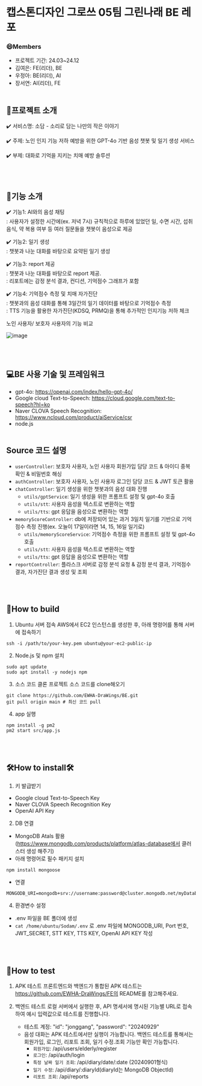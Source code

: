 # 캡스톤디자인 그로쓰 05팀 그린나래 BE 레포

### 😄Members
- 프로젝트 기간: 24.03~24.12
- 김여은: FE(리더), BE
- 우정아: BE(리더), AI
- 장서연: AI(리더), FE
<br><br>

## 📂프로젝트 소개
✔️ 서비스명: 소담 - 소리로 담는 나만의 작은 이야기

✔️ 주제: 노인 인지 기능 저하 예방을 위한 GPT-4o 기반 음성 챗봇 및 일기 생성 서비스

✔️ 부제: 대화로 기억을 지키는 치매 예방 솔루션

<br><br>

## 📂기능 소개
✔️ 기능1: AI와의 음성 채팅<br>
: 사용자가 설정한 시간에(ex. 저녁 7시) 규칙적으로 하루에 있었던 일, 수면 시간, 섭취 음식, 약 복용 여부 등 여러 질문들을 챗봇이 음성으로 제공

✔️ 기능2: 일기 생성<br>
: 챗봇과 나눈 대화를 바탕으로 요약된 일기 생성

✔️ 기능3: report 제공<br>
: 챗봇과 나눈 대화를 바탕으로 report 제공.<br>
: 리포트에는 감정 분석 결과, 컨디션, 기억점수 그래프가 포함<br>

✔️ 기능4: 기억점수 측정 및 치매 자가진단<br>
: 챗봇과의 음성 대화를 통해 3일간의 일기 데이터를 바탕으로 기억점수 측정<br>
: TTS 기능을 활용한 자가진단(KDSQ, PRMQ)을 통해 추가적인 인지기능 저하 체크<br>


노인 사용자/ 보호자 사용자의 기능 비교<br>

![image](https://github.com/user-attachments/assets/040638f8-0479-4595-9aad-38cc014b6a94)

<br><br>

## 💻BE 사용 기술 및 프레임워크
- gpt-4o: https://openai.com/index/hello-gpt-4o/
- Google cloud Text-to-Speech: https://cloud.google.com/text-to-speech?hl=ko
- Naver CLOVA Speech Recognition: https://www.ncloud.com/product/aiService/csr
- node.js
<br><br>

## Source 코드 설명
- ```userController```: 보호자 사용자, 노인 사용자 회원가입 담당 코드 & 아이디 중복 확인 & 비밀번호 해싱
- ```authController```: 보호자 사용자, 노인 사용자 로그인 담당 코드 & JWT 토큰 활용
- ```chatController```: 일기 생성을 위한 챗봇과의 음성 대화 진행
  - ```utils/gptService```: 일기 생성을 위한 프롬프트 설정 및 gpt-4o 호출
  - ```utils/stt```: 사용자 음성을 텍스트로 변환하는 역할
  - ```utils/tts```: gpt 응답을 음성으로 변환하는 역할
- ```memoryScoreController```: db에 저장되어 있는 과거 3일치 일기를 기반으로 기억점수 측정 진행(ex. 오늘이 17일이라면 14, 15, 16일 일기로)
  - ```utils/memoryScoreService```: 기억점수 측정을 위한 프롬프트 설정 및 gpt-4o 호출
  - ```utils/stt```: 사용자 음성을 텍스트로 변환하는 역할
  - ```utils/tts```: gpt 응답을 음성으로 변환하는 역할
- ```reportController```: 플라스크 서버로 감정 분석 요청 & 감정 분석 결과, 기억점수 결과, 자가진단 결과 생성 및 조회

<br><br>

## 🔨How to build
1. Ubuntu 서버 접속
AWS에서 EC2 인스턴스를 생성한 후, 아래 명령어를 통해 서버에 접속하기

```
ssh -i /path/to/your-key.pem ubuntu@your-ec2-public-ip
```

2. Node.js 및 npm 설치
   
```
sudo apt update
sudo apt install -y nodejs npm  
```

3. 소스 코드 클론
프로젝트 소스 코드를 clone해오기
```
git clone https://github.com/EWHA-DraWings/BE.git
git pull origin main # 최신 코드 pull
```

4. app 실행
```
npm install -g pm2
pm2 start src/app.js
```

<br><br>
## 🛠️How to install🛠
1. 키 발급받기
- Google cloud Text-to-Speech Key
- Naver CLOVA Speech Recognition Key
- OpenAI API Key

2. DB 연결
- MongoDB Atals 활용(https://www.mongodb.com/products/platform/atlas-database에서 클러스터 생성 해주기)
- 아래 명령어로 필수 패키지 설치
```
npm install mongoose 
```
- 연결
```
MONGODB_URI=mongodb+srv://username:password@cluster.mongodb.net/myDatabase
```
   
4. 환경변수 설정
- .env 파일을 BE 폴더에 생성
- ```cat /home/ubuntu/Sodam/.env``` 로  .env 파일에 MONGODB_URI, Port 번호, JWT_SECRET, STT KEY, TTS KEY, OpenAI API KEY 작성

<br><br>
## 📜How to test
1. APK 테스트
   프론트엔드와 백엔드가 통합된 APK 테스트는 https://github.com/EWHA-DraWings/FE의 README를 참고해주세요.

2. 백엔드 테스트
   로컬 서버에서 실행한 후, API 명세서에 명시된 기능별 URL로 접속하여 예시 입력값으로 테스트를 진행합니다.
   - 테스트 계정: "id": "jonggang", "password": "20240929"
   - 음성 대화는 APK 테스트에서만 실행이 가능합니다. 백엔드 테스트를 통해서는 회원가입, 로그인, 리포트 조회, 일기 수정.조회 기능만 확인 가능합니다.
     -  ```회원가입```: /api/users/elderly/register
     - ```로그인```: /api/auth/login
     - ```특정 날짜 일기 조회```: /api/diary/date/:date (20240901형식)
     - ```일기 수정```: /api/diary/:diaryId(diaryId는 MongoDB ObjectId)
     - ```리포트 조회```: /api/reports
